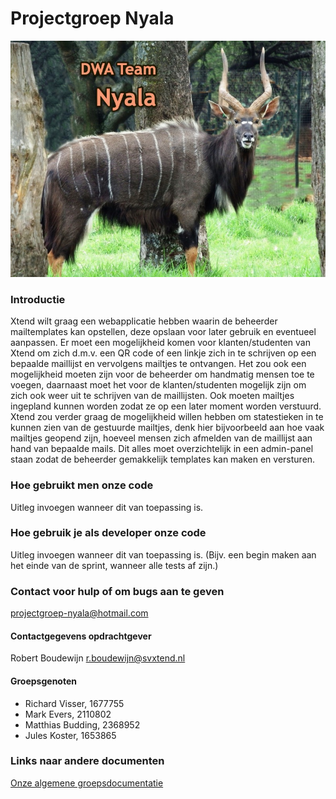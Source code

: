 # Projectgroep Nyala
![Plaatje van een coole Nyala](nyala/public/Nyala.jpg)

### Introductie 
Xtend wilt graag een webapplicatie hebben waarin de beheerder mailtemplates kan opstellen, deze opslaan voor later gebruik en eventueel aanpassen. Er moet een mogelijkheid komen voor klanten/studenten van Xtend om zich d.m.v. een QR code of een linkje zich in te schrijven op een bepaalde maillijst en vervolgens mailtjes te ontvangen. Het zou ook een mogelijkheid moeten zijn voor de beheerder om handmatig mensen toe te voegen, daarnaast moet het voor de klanten/studenten mogelijk zijn om zich ook weer uit te schrijven van de maillijsten. Ook moeten mailtjes ingepland kunnen worden zodat ze op een later moment worden verstuurd. Xtend zou verder graag de mogelijkheid willen hebben om statestieken in te kunnen zien van de gestuurde mailtjes, denk hier bijvoorbeeld aan hoe vaak mailtjes geopend zijn, hoeveel mensen zich afmelden van de maillijst aan hand van bepaalde mails. Dit alles moet overzichtelijk in een admin-panel staan zodat de beheerder gemakkelijk templates kan maken en versturen.

### Hoe gebruikt men onze code
Uitleg invoegen wanneer dit van toepassing is.

### Hoe gebruik je als developer onze code
Uitleg invoegen wanneer dit van toepassing is. (Bijv. een begin maken aan het einde van de sprint, wanneer alle tests af zijn.)

### Contact voor hulp of om bugs aan te geven
projectgroep-nyala@hotmail.com

#### Contactgegevens opdrachtgever
Robert Boudewijn
r.boudewijn@svxtend.nl

#### Groepsgenoten
 - Richard Visser, 1677755
 - Mark Evers, 2110802
 - Matthias Budding, 2368952
 - Jules Koster, 1653865
 
### Links naar andere documenten
[Onze algemene groepsdocumentatie](https://github.com/HANICA-DWA/project-sep23-nyala/tree/main/groepsdocumenten)
